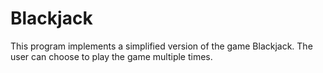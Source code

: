 # Blackjack
This program implements a simplified version of the game Blackjack. The user can choose to play the game multiple times.
